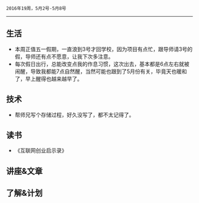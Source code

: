 	2016年19周，5月2号-5月8号
---
##  生活
+ 本周正值五一假期，一直浪到3号才回学校，因为项目有点忙，跟导师请3号的假，导师还有点不愿意，让我下次多注意。
+ 每次假日出行，总能改变点我的作息习惯，这次出去，基本都是6点左右就被闹醒，导致我都能7点自然醒，当然可能也跟到了5月份有关，毕竟天也暖和了，早上醒得也越来越早了。

##  技术
+ 帮师兄写个存储过程，好久没写了，都不太记得了。

##  读书
+ 《互联网创业启示录》

##  讲座&文章

##  了解&计划
